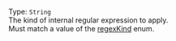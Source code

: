 Type: `String`  
The kind of internal regular expression to apply.  
Must match a value of the [regexKind](/enums/_modules_enums_.regexkind.html) enum.  